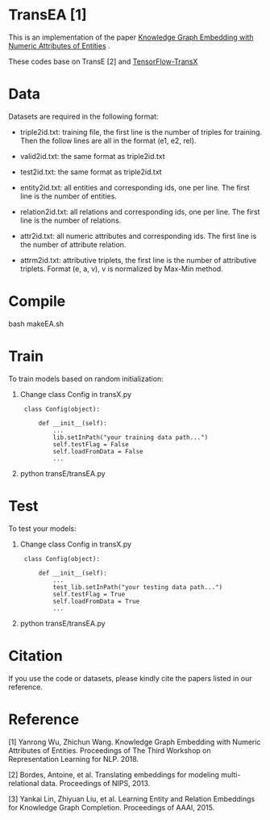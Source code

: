 # TransEA [1]

This is an implementation of the paper [Knowledge Graph Embedding with Numeric Attributes of Entities](http://www.aclweb.org/anthology/W18-3017) .

These codes base on TransE [2] and [TensorFlow-TransX](https://github.com/thunlp/TensorFlow-TransX)


# Data

Datasets are required in the following format:

- triple2id.txt: training file, the first line is the number of triples for training. Then the follow lines are all in the format (e1, e2, rel).

- valid2id.txt: the same format as triple2id.txt

- test2id.txt: the same format as triple2id.txt

- entity2id.txt: all entities and corresponding ids, one per line. The first line is the number of entities.

- relation2id.txt: all relations and corresponding ids, one per line. The first line is the number of relations.

- attr2id.txt: all numeric attributes and corresponding ids. The first line is the number of attribute relation.

- attrm2id.txt: attributive triplets, the first line is the number of attributive triplets. Format (e, a, v), v is normalized by Max-Min method.


# Compile

bash makeEA.sh

# Train

To train models based on random initialization:

1. Change class Config in transX.py

		class Config(object):
	
			def __init__(self):
				...
				lib.setInPath("your training data path...")
				self.testFlag = False
				self.loadFromData = False
				...

2. python transE/transEA.py

# Test

To test your models:

1. Change class Config in transX.py
	
		class Config(object):

			def __init__(self):
				...
				test_lib.setInPath("your testing data path...")
				self.testFlag = True
				self.loadFromData = True
				...

2. python transE/transEA.py



# Citation

If you use the code or datasets, please kindly cite the papers listed in our reference.

# Reference
[1] Yanrong Wu, Zhichun Wang. Knowledge Graph Embedding with Numeric Attributes of Entities. Proceedings of The Third Workshop on Representation Learning for NLP. 2018.

[2] Bordes, Antoine, et al. Translating embeddings for modeling multi-relational data. Proceedings of NIPS, 2013.

[3] Yankai Lin, Zhiyuan Liu, et al. Learning Entity and Relation Embeddings for Knowledge Graph Completion. Proceedings of AAAI, 2015.

